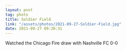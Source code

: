 ```yaml
---
layout: post
tag: photo
title: Soldier Field
link: "/assets/photos/2021-09-27-Soldier-Field.jpg"
date: 2021-09-27 09:20:31
---
```

Watched the Chicago Fire draw with Nashville FC 0-0